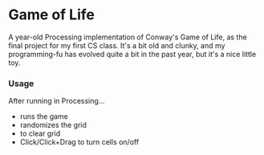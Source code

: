 Game of Life
===========

A year-old Processing implementation of Conway's Game of Life, as the final project for my first CS class. It's a bit old and clunky, and my programming-fu has evolved quite a bit in the past year, but it's a nice little toy.

### Usage
After running in Processing...

+ <ENTER> runs the game
+ <R> randomizes the grid
+ <SPACEBAR> to clear grid
+ Click/Click+Drag to turn cells on/off